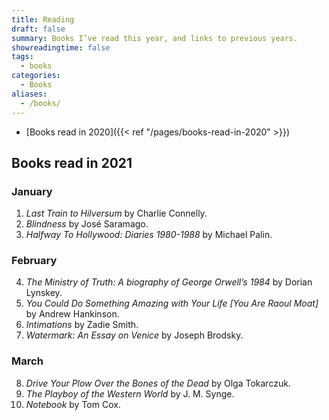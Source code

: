 ```yaml
---
title: Reading
draft: false
summary: Books I’ve read this year, and links to previous years.
showreadingtime: false
tags:
  - books
categories:
  - Books
aliases:
  - /books/
---
```

- [Books read in 2020]({{< ref "/pages/books-read-in-2020" >}})

## Books read in 2021

### January

1. _Last Train to Hilversum_ by Charlie Connelly.
2. _Blindness_ by José Saramago.
3. _Halfway To Hollywood: Diaries 1980-1988_ by Michael Palin.

### February

4. _The Ministry of Truth: A biography of George Orwell’s 1984_ by Dorian Lynskey.
5. _You Could Do Something Amazing with Your Life [You Are Raoul Moat]_ by Andrew Hankinson.
6. _Intimations_ by Zadie Smith.
7. _Watermark: An Essay on Venice_ by Joseph Brodsky.

### March

8. _Drive Your Plow Over the Bones of the Dead_ by Olga Tokarczuk.
9. _The Playboy of the Western World_ by J. M. Synge.
10. _Notebook_ by Tom Cox.